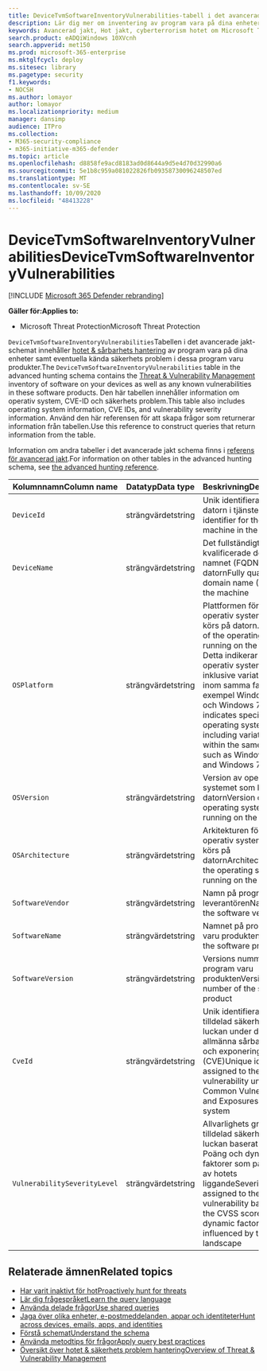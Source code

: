 ```yaml
---
title: DeviceTvmSoftwareInventoryVulnerabilities-tabell i det avancerade jakt-schemat
description: Lär dig mer om inventering av program vara på dina enheter och deras säkerhets problem i DeviceTvmSoftwareInventoryVulnerabilities-tabellen i det avancerade antivirus programmet.
keywords: Avancerad jakt, Hot jakt, cyberterrorism hotet om Microsoft Threat Protection, Microsoft 365, MTP, m365, sökning, frågor, telemetri, schema referens, kusto, tabell, kolumn, datatyp, beskrivning, Hot & sårbarhets hantering, TVM, enhets hantering, program vara, inventering, sårbarhet, CVE-ID, OS DeviceTvmSoftwareInventoryVulnerabilities
search.product: eADQiWindows 10XVcnh
search.appverid: met150
ms.prod: microsoft-365-enterprise
ms.mktglfcycl: deploy
ms.sitesec: library
ms.pagetype: security
f1.keywords:
- NOCSH
ms.author: lomayor
author: lomayor
ms.localizationpriority: medium
manager: dansimp
audience: ITPro
ms.collection:
- M365-security-compliance
- m365-initiative-m365-defender
ms.topic: article
ms.openlocfilehash: d8858fe9acd8183ad0d8644a9d5e4d70d32990a6
ms.sourcegitcommit: 5e1b8c959a081022826fb09358730096248507ed
ms.translationtype: MT
ms.contentlocale: sv-SE
ms.lasthandoff: 10/09/2020
ms.locfileid: "48413228"
---
```

# <a name="devicetvmsoftwareinventoryvulnerabilities"></a><span data-ttu-id="8b859-104">DeviceTvmSoftwareInventoryVulnerabilities</span><span class="sxs-lookup"><span data-stu-id="8b859-104">DeviceTvmSoftwareInventoryVulnerabilities</span></span>

[!INCLUDE [Microsoft 365 Defender rebranding](../includes/microsoft-defender.md)]


<span data-ttu-id="8b859-105">**Gäller för:**</span><span class="sxs-lookup"><span data-stu-id="8b859-105">**Applies to:**</span></span>
- <span data-ttu-id="8b859-106">Microsoft Threat Protection</span><span class="sxs-lookup"><span data-stu-id="8b859-106">Microsoft Threat Protection</span></span>



<span data-ttu-id="8b859-107">`DeviceTvmSoftwareInventoryVulnerabilities`Tabellen i det avancerade jakt-schemat innehåller [hotet & sårbarhets hantering](https://docs.microsoft.com/windows/security/threat-protection/microsoft-defender-atp/next-gen-threat-and-vuln-mgt) av program vara på dina enheter samt eventuella kända säkerhets problem i dessa program varu produkter.</span><span class="sxs-lookup"><span data-stu-id="8b859-107">The `DeviceTvmSoftwareInventoryVulnerabilities` table in the advanced hunting schema contains the [Threat & Vulnerability Management](https://docs.microsoft.com/windows/security/threat-protection/microsoft-defender-atp/next-gen-threat-and-vuln-mgt) inventory of software on your devices as well as any known vulnerabilities in these software products.</span></span> <span data-ttu-id="8b859-108">Den här tabellen innehåller information om operativ system, CVE-ID och säkerhets problem.</span><span class="sxs-lookup"><span data-stu-id="8b859-108">This table also includes operating system information, CVE IDs, and vulnerability severity information.</span></span> <span data-ttu-id="8b859-109">Använd den här referensen för att skapa frågor som returnerar information från tabellen.</span><span class="sxs-lookup"><span data-stu-id="8b859-109">Use this reference to construct queries that return information from the table.</span></span>

<span data-ttu-id="8b859-110">Information om andra tabeller i det avancerade jakt schema finns i [referens för avancerad jakt](advanced-hunting-schema-tables.md).</span><span class="sxs-lookup"><span data-stu-id="8b859-110">For information on other tables in the advanced hunting schema, see [the advanced hunting reference](advanced-hunting-schema-tables.md).</span></span>

| <span data-ttu-id="8b859-111">Kolumnnamn</span><span class="sxs-lookup"><span data-stu-id="8b859-111">Column name</span></span> | <span data-ttu-id="8b859-112">Datatyp</span><span class="sxs-lookup"><span data-stu-id="8b859-112">Data type</span></span> | <span data-ttu-id="8b859-113">Beskrivning</span><span class="sxs-lookup"><span data-stu-id="8b859-113">Description</span></span> |
|-------------|-----------|-------------|
| `DeviceId` | <span data-ttu-id="8b859-114">strängvärdet</span><span class="sxs-lookup"><span data-stu-id="8b859-114">string</span></span> | <span data-ttu-id="8b859-115">Unik identifierare för datorn i tjänsten</span><span class="sxs-lookup"><span data-stu-id="8b859-115">Unique identifier for the machine in the service</span></span> |
| `DeviceName` | <span data-ttu-id="8b859-116">strängvärdet</span><span class="sxs-lookup"><span data-stu-id="8b859-116">string</span></span> | <span data-ttu-id="8b859-117">Det fullständigt kvalificerade domän namnet (FQDN) för datorn</span><span class="sxs-lookup"><span data-stu-id="8b859-117">Fully qualified domain name (FQDN) of the machine</span></span> |
| `OSPlatform` | <span data-ttu-id="8b859-118">strängvärdet</span><span class="sxs-lookup"><span data-stu-id="8b859-118">string</span></span> | <span data-ttu-id="8b859-119">Plattformen för det operativ system som körs på datorn.</span><span class="sxs-lookup"><span data-stu-id="8b859-119">Platform of the operating system running on the machine.</span></span> <span data-ttu-id="8b859-120">Detta indikerar specifika operativ system, inklusive variationer inom samma familj, till exempel Windows 10 och Windows 7.</span><span class="sxs-lookup"><span data-stu-id="8b859-120">This indicates specific operating systems, including variations within the same family, such as Windows 10 and Windows 7.</span></span> |
| `OSVersion` | <span data-ttu-id="8b859-121">strängvärdet</span><span class="sxs-lookup"><span data-stu-id="8b859-121">string</span></span> | <span data-ttu-id="8b859-122">Version av operativ systemet som körs på datorn</span><span class="sxs-lookup"><span data-stu-id="8b859-122">Version of the operating system running on the machine</span></span> |
| `OSArchitecture` | <span data-ttu-id="8b859-123">strängvärdet</span><span class="sxs-lookup"><span data-stu-id="8b859-123">string</span></span> | <span data-ttu-id="8b859-124">Arkitekturen för operativ systemet som körs på datorn</span><span class="sxs-lookup"><span data-stu-id="8b859-124">Architecture of the operating system running on the machine</span></span> |
| `SoftwareVendor` | <span data-ttu-id="8b859-125">strängvärdet</span><span class="sxs-lookup"><span data-stu-id="8b859-125">string</span></span> | <span data-ttu-id="8b859-126">Namn på program varu leverantören</span><span class="sxs-lookup"><span data-stu-id="8b859-126">Name of the software vendor</span></span> |
| `SoftwareName` | <span data-ttu-id="8b859-127">strängvärdet</span><span class="sxs-lookup"><span data-stu-id="8b859-127">string</span></span> | <span data-ttu-id="8b859-128">Namnet på program varu produkten</span><span class="sxs-lookup"><span data-stu-id="8b859-128">Name of the software product</span></span> |
| `SoftwareVersion` | <span data-ttu-id="8b859-129">strängvärdet</span><span class="sxs-lookup"><span data-stu-id="8b859-129">string</span></span> | <span data-ttu-id="8b859-130">Versions nummer för program varu produkten</span><span class="sxs-lookup"><span data-stu-id="8b859-130">Version number of the software product</span></span> |
| `CveId` | <span data-ttu-id="8b859-131">strängvärdet</span><span class="sxs-lookup"><span data-stu-id="8b859-131">string</span></span> | <span data-ttu-id="8b859-132">Unik identifierare tilldelad säkerhets luckan under de allmänna sårbarheterna och exponeringarna (CVE)</span><span class="sxs-lookup"><span data-stu-id="8b859-132">Unique identifier assigned to the security vulnerability under the Common Vulnerabilities and Exposures (CVE) system</span></span> |
| `VulnerabilitySeverityLevel` | <span data-ttu-id="8b859-133">strängvärdet</span><span class="sxs-lookup"><span data-stu-id="8b859-133">string</span></span> | <span data-ttu-id="8b859-134">Allvarlighets grad tilldelad säkerhets luckan baserat på CVSS Poäng och dynamiska faktorer som påverkas av hotets liggande</span><span class="sxs-lookup"><span data-stu-id="8b859-134">Severity level assigned to the security vulnerability based on the CVSS score and dynamic factors influenced by the threat landscape</span></span> |



## <a name="related-topics"></a><span data-ttu-id="8b859-135">Relaterade ämnen</span><span class="sxs-lookup"><span data-stu-id="8b859-135">Related topics</span></span>

- [<span data-ttu-id="8b859-136">Har varit inaktivt för hot</span><span class="sxs-lookup"><span data-stu-id="8b859-136">Proactively hunt for threats</span></span>](advanced-hunting-overview.md)
- [<span data-ttu-id="8b859-137">Lär dig frågespråket</span><span class="sxs-lookup"><span data-stu-id="8b859-137">Learn the query language</span></span>](advanced-hunting-query-language.md)
- [<span data-ttu-id="8b859-138">Använda delade frågor</span><span class="sxs-lookup"><span data-stu-id="8b859-138">Use shared queries</span></span>](advanced-hunting-shared-queries.md)
- [<span data-ttu-id="8b859-139">Jaga över olika enheter, e-postmeddelanden, appar och identiteter</span><span class="sxs-lookup"><span data-stu-id="8b859-139">Hunt across devices, emails, apps, and identities</span></span>](advanced-hunting-query-emails-devices.md)
- [<span data-ttu-id="8b859-140">Förstå schemat</span><span class="sxs-lookup"><span data-stu-id="8b859-140">Understand the schema</span></span>](advanced-hunting-schema-tables.md)
- [<span data-ttu-id="8b859-141">Använda metodtips för frågor</span><span class="sxs-lookup"><span data-stu-id="8b859-141">Apply query best practices</span></span>](advanced-hunting-best-practices.md)
- [<span data-ttu-id="8b859-142">Översikt över hotet & säkerhets problem hantering</span><span class="sxs-lookup"><span data-stu-id="8b859-142">Overview of Threat & Vulnerability Management</span></span>](https://docs.microsoft.com/windows/security/threat-protection/microsoft-defender-atp/next-gen-threat-and-vuln-mgt)
